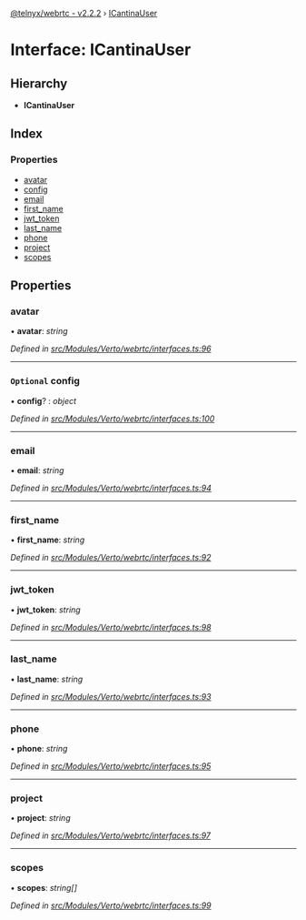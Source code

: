[@telnyx/webrtc - v2.2.2](../README.md) › [ICantinaUser](icantinauser.md)

# Interface: ICantinaUser

## Hierarchy

* **ICantinaUser**

## Index

### Properties

* [avatar](icantinauser.md#avatar)
* [config](icantinauser.md#optional-config)
* [email](icantinauser.md#email)
* [first_name](icantinauser.md#first_name)
* [jwt_token](icantinauser.md#jwt_token)
* [last_name](icantinauser.md#last_name)
* [phone](icantinauser.md#phone)
* [project](icantinauser.md#project)
* [scopes](icantinauser.md#scopes)

## Properties

###  avatar

• **avatar**: *string*

*Defined in [src/Modules/Verto/webrtc/interfaces.ts:96](https://github.com/team-telnyx/webrtc/blob/main/packages/js/src/Modules/Verto/webrtc/interfaces.ts#L96)*

___

### `Optional` config

• **config**? : *object*

*Defined in [src/Modules/Verto/webrtc/interfaces.ts:100](https://github.com/team-telnyx/webrtc/blob/main/packages/js/src/Modules/Verto/webrtc/interfaces.ts#L100)*

___

###  email

• **email**: *string*

*Defined in [src/Modules/Verto/webrtc/interfaces.ts:94](https://github.com/team-telnyx/webrtc/blob/main/packages/js/src/Modules/Verto/webrtc/interfaces.ts#L94)*

___

###  first_name

• **first_name**: *string*

*Defined in [src/Modules/Verto/webrtc/interfaces.ts:92](https://github.com/team-telnyx/webrtc/blob/main/packages/js/src/Modules/Verto/webrtc/interfaces.ts#L92)*

___

###  jwt_token

• **jwt_token**: *string*

*Defined in [src/Modules/Verto/webrtc/interfaces.ts:98](https://github.com/team-telnyx/webrtc/blob/main/packages/js/src/Modules/Verto/webrtc/interfaces.ts#L98)*

___

###  last_name

• **last_name**: *string*

*Defined in [src/Modules/Verto/webrtc/interfaces.ts:93](https://github.com/team-telnyx/webrtc/blob/main/packages/js/src/Modules/Verto/webrtc/interfaces.ts#L93)*

___

###  phone

• **phone**: *string*

*Defined in [src/Modules/Verto/webrtc/interfaces.ts:95](https://github.com/team-telnyx/webrtc/blob/main/packages/js/src/Modules/Verto/webrtc/interfaces.ts#L95)*

___

###  project

• **project**: *string*

*Defined in [src/Modules/Verto/webrtc/interfaces.ts:97](https://github.com/team-telnyx/webrtc/blob/main/packages/js/src/Modules/Verto/webrtc/interfaces.ts#L97)*

___

###  scopes

• **scopes**: *string[]*

*Defined in [src/Modules/Verto/webrtc/interfaces.ts:99](https://github.com/team-telnyx/webrtc/blob/main/packages/js/src/Modules/Verto/webrtc/interfaces.ts#L99)*
